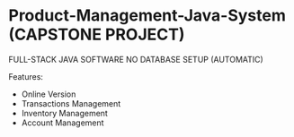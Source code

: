 # Product-Management-Java-System (CAPSTONE PROJECT)

FULL-STACK JAVA SOFTWARE
NO DATABASE SETUP (AUTOMATIC)

Features:
- Online Version
- Transactions Management
- Inventory Management
- Account Management
